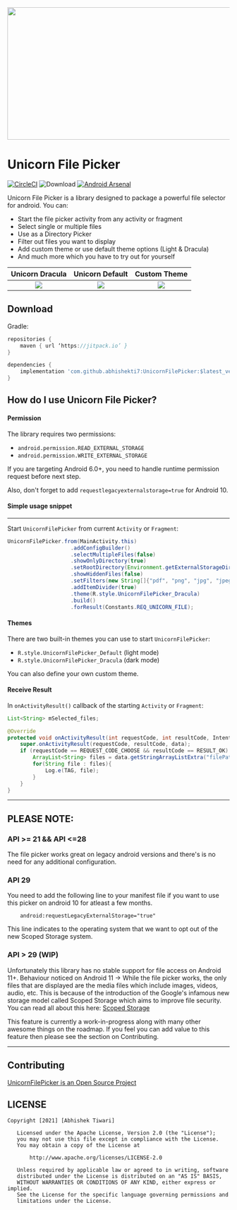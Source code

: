 <img src="image/banner.png" width=1280 height=300/>

# Unicorn File Picker

[![CircleCI](https://circleci.com/gh/abhishekti7/UnicornFilePicker.svg?style=svg)](https://circleci.com/gh/abhishekti7/UnicornFilePicker/tree/master)  ![Download](https://img.shields.io/jitpack/v/github/abhishekti7/UnicornFilePicker?color=%23ffa502&label=version&style=flat-square) [![Android Arsenal](https://img.shields.io/badge/Android%20Arsenal-UnicornFilePicker-orange.svg?style=flat-square)](https://android-arsenal.com/details/1/8215)

Unicorn File Picker is a library designed to package a powerful file selector for android. You can:
 - Start the file picker activity from any activity or fragment
 - Select single or multiple files
 - Use as a Directory Picker
 - Filter out files you want to display
 - Add custom theme or use default theme options (Light & Dracula)
 - And much more which you have to try out for yourself


| Unicorn Dracula                    | Unicorn Default                     | Custom Theme                     |
|:----------------------------------:|:-----------------------------------:|:--------------------------------:|
|![](image/screenshot_dracula.jpeg)  | ![](image/screenshot_light.jpeg)    | ![](image/screenshot_custom.jpeg)|


## Download
Gradle:

```groovy
repositories {
    maven { url ‘https://jitpack.io’ }
}

dependencies {
    implementation 'com.github.abhishekti7:UnicornFilePicker:$latest_version'
}
```

## How do I use Unicorn File Picker?
#### Permission
The library requires two permissions:
- `android.permission.READ_EXTERNAL_STORAGE`
- `android.permission.WRITE_EXTERNAL_STORAGE`

If you are targeting Android 6.0+, you need to handle runtime permission request before next step.

Also, don't forget to add ``` requestlegacyexternalstorage=true ``` for Android 10.


#### Simple usage snippet
------
Start `UnicornFilePicker` from current `Activity` or `Fragment`:

```java
UnicornFilePicker.from(MainActivity.this)
                    .addConfigBuilder()
                    .selectMultipleFiles(false)
                    .showOnlyDirectory(true)
                    .setRootDirectory(Environment.getExternalStorageDirectory().getAbsolutePath())
                    .showHiddenFiles(false)
                    .setFilters(new String[]{"pdf", "png", "jpg", "jpeg"})
                    .addItemDivider(true)
                    .theme(R.style.UnicornFilePicker_Dracula)
                    .build()
                    .forResult(Constants.REQ_UNICORN_FILE);
```


#### Themes
There are two built-in themes you can use to start `UnicornFilePicker`:
- `R.style.UnicornFilePicker_Default` (light mode)
- `R.style.UnicornFilePicker_Dracula` (dark mode)  

You can also define your own custom theme.


#### Receive Result
In `onActivityResult()` callback of the starting `Activity` or `Fragment`:

```java
List<String> mSelected_files;

@Override
protected void onActivityResult(int requestCode, int resultCode, Intent data) {
    super.onActivityResult(requestCode, resultCode, data);
    if (requestCode == REQUEST_CODE_CHOOSE && resultCode == RESULT_OK) {
        ArrayList<String> files = data.getStringArrayListExtra("filePaths");
        for(String file : files){
            Log.e(TAG, file);
        }
    }
}
```

---

## **PLEASE NOTE:**
### API >= 21 && API <=28
The file picker works great on legacy android versions and there's is no need for any additional configuration.

### API 29
You need to add the following line to your manifest file if you want to use this picker on android 10 for atleast a few months.
```
    android:requestLegacyExternalStorage="true"
```

This line indicates to the operating system that we want to opt out of the new Scoped Storage system.

### API > 29 (WIP)
Unfortunately this library has no stable support for file access on Android 11+. 
Behaviour noticed on Android 11 -> While the file picker works, the only files that are displayed are the media files which include images, videos, audio, etc. 
This is because of the introduction of the Google's infamous new storage model called Scoped Storage which aims to improve file security. You can read all about this here: [Scoped Storage](https://developer.android.com/about/versions/11/privacy/storage)

This feature is currently a work-in-progress along with many other awesome things on the roadmap. 
If you feel you can add value to this feature then please see the section on Contributing.

---



## Contributing
[UnicornFilePicker is an Open Source Project](https://github.com/abhishekti7/UnicornFilePicker/blob/master/CONTRIBUTING.md)


## LICENSE
```
Copyright [2021] [Abhishek Tiwari]

   Licensed under the Apache License, Version 2.0 (the "License");
   you may not use this file except in compliance with the License.
   You may obtain a copy of the License at

       http://www.apache.org/licenses/LICENSE-2.0

   Unless required by applicable law or agreed to in writing, software
   distributed under the License is distributed on an "AS IS" BASIS,
   WITHOUT WARRANTIES OR CONDITIONS OF ANY KIND, either express or implied.
   See the License for the specific language governing permissions and
   limitations under the License.
```
